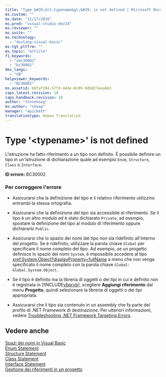 ```yaml
---
title: "Type &#39;&lt;typename&gt;&#39; is not defined | Microsoft Docs"
ms.custom: ""
ms.date: "11/17/2016"
ms.prod: "visual-studio-dev14"
ms.reviewer: ""
ms.suite: ""
ms.technology: 
  - "devlang-visual-basic"
ms.tgt_pltfrm: ""
ms.topic: "article"
f1_keywords: 
  - "vbc30002"
  - "bc30002"
dev_langs: 
  - "VB"
helpviewer_keywords: 
  - "BC30002"
ms.assetid: b0faf204-57fd-44de-8c05-9db027eea663
caps.latest.revision: 18
caps.handback.revision: 18
author: "stevehoag"
ms.author: "shoag"
manager: "wpickett"
translationtype: Human Translation
---
```

# Type &#39;&lt;typename&gt;&#39; is not defined
L'istruzione ha fatto riferimento a un tipo non definito.  È possibile definire un tipo in un'istruzione di dichiarazione quale ad esempio `Enum`, `Structure`, `Class` o `Interface`.  
  
 **ID errore:** BC30002  
  
### Per correggere l'errore  
  
-   Assicurarsi che la definizione del tipo e il relativo riferimento utilizzino entrambi la stessa ortografia.  
  
-   Assicurarsi che la definizione del tipo sia accessibile al riferimento.  Se il tipo è un altro modulo ed è stato dichiarato `Private`, ad esempio, spostare la definizione del tipo al modulo di riferimento oppure dichiararlo `Public`.  
  
-   Assicurarsi che lo spazio dei nomi del tipo non sia ridefinito all'interno del progetto.  Se è ridefinito, utilizzare la parola chiave `Global` per specificare il nome completo del tipo.  Ad esempio, se un progetto definisce lo spazio dei nomi `System`, è impossibile accedere al tipo <xref:System.Object?displayProperty=fullName> a meno che non venga specificato il nome completo con la parola chiave `Global`: `Global.System.Object`.  
  
-   Se il tipo è definito ma la libreria di oggetti o dei tipi in cui è definito non è registrata in [!INCLUDE[vbprvb](../../../csharp/programming-guide/concepts/linq/includes/vbprvb_md.md)], scegliere **Aggiungi riferimento** dal menu **Progetto**, quindi selezionare la libreria di oggetti o dei tipi appropriata.  
  
-   Assicurarsi che il tipo sia contenuto in un assembly che fa parte del profilo di .NET Framework di destinazione.  Per ulteriori informazioni, vedere [Troubleshooting .NET Framework Targeting Errors](/visual-studio/msbuild/troubleshooting-dotnet-framework-targeting-errors).  
  
## Vedere anche  
 [Spazi dei nomi in Visual Basic](../../../visual-basic/programming-guide/program-structure/namespaces.md)   
 [Enum Statement](../../../visual-basic/language-reference/statements/enum-statement.md)   
 [Structure Statement](../../../visual-basic/language-reference/statements/structure-statement.md)   
 [Class Statement](../../../visual-basic/language-reference/statements/class-statement.md)   
 [Interface Statement](../../../visual-basic/language-reference/statements/interface-statement.md)   
 [Gestione dei riferimenti in un progetto](/visual-studio/ide/managing-references-in-a-project)